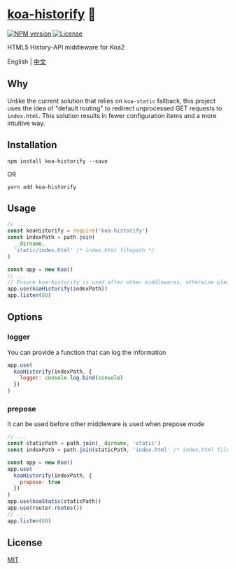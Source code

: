# [koa-historify](https://github.com/CHOYSEN/koa-historify) 💫

[![NPM version][npm-img]][npm-url]
[![License][license-image]][license-url]

HTML5 History-API middleware for Koa2

English | [中文](https://github.com/CHOYSEN/koa-historify/blob/master/README-zh_CN.md)

## Why

Unlike the current solution that relies on `koa-static` fallback, this project uses the idea of "default routing" to redirect unprocessed GET requests to `index.html`. This solution results in fewer configuration items and a more intuitive way.

## Installation

```
npm install koa-historify --save
```

OR

```
yarn add koa-historify
```

## Usage

```js
// ...
const koaHistorify = require('koa-historify')
const indexPath = path.join(
  __dirname,
  'static/index.html' /* index.html filepath */
)

const app = new Koa()
// ...
// Ensure koa-historify is used after other middlewares, otherwise please use the `prepose` mode
app.use(koaHistorify(indexPath))
app.listen(80)
```

## Options

### logger

You can provide a function that can log the information

```js
app.use(
  koaHistorify(indexPath, {
    logger: console.log.bind(console)
  })
)
```

### prepose

It can be used before other middleware is used when prepose mode

```js
// ...
const staticPath = path.join(__dirname, 'static')
const indexPath = path.join(staticPath, 'index.html' /* index.html filepath */)

const app = new Koa()
app.use(
  koaHistorify(indexPath, {
    prepose: true
  })
)
app.use(koaStatic(staticPath))
app.use(router.routes())
// ...
app.listen(80)
```

## License

[MIT](https://github.com/CHOYSEN/koa-historify/blob/master/LICENSE)

[npm-img]: https://img.shields.io/npm/v/koa-historify?style=flat-square
[npm-url]: https://npmjs.org/package/koa-historify
[license-image]: http://img.shields.io/npm/l/koa-historify?style=flat-square
[license-url]: LICENSE
